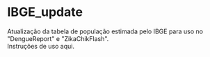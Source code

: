 # IBGE_update

Atualização da tabela de população estimada pelo IBGE para uso no "DengueReport" e "ZikaChikFlash".  
Instruções de uso aqui.
